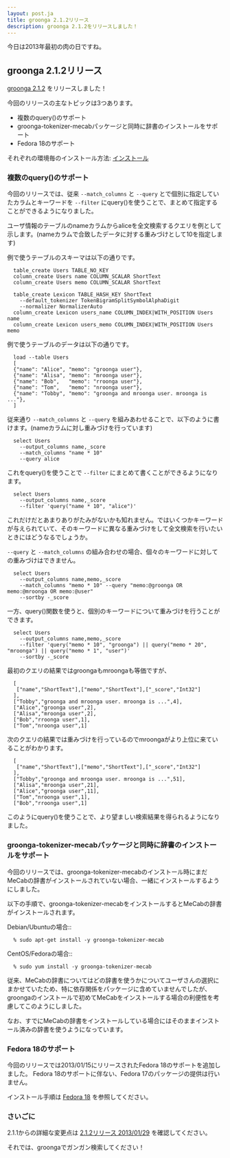 ```yaml
---
layout: post.ja
title: groonga 2.1.2リリース
description: groonga 2.1.2をリリースしました！
---
```


今日は2013年最初の肉の日ですね。

groonga 2.1.2リリース
---------------------

[groonga 2.1.2](/ja/docs/news.html#release-2-1-2) をリリースしました！

今回のリリースの主なトピックは3つあります。

-   複数のquery()のサポート
-   groonga-tokenizer-mecabパッケージと同時に辞書のインストールをサポート
-   Fedora 18のサポート

それぞれの環境毎のインストール方法:
[インストール](/ja/docs/install.html)

### 複数のquery()のサポート

今回のリリースでは、従来 `--match_columns` と `--query`
とで個別に指定していたカラムとキーワードを `--filter`
にquery()を使うことで、まとめて指定することができるようになりました。

ユーザ情報のテーブルのnameカラムからaliceを全文検索するクエリを例として示します。(nameカラムで合致したデータに対する重みづけとして10を指定します)

例で使うテーブルのスキーマは以下の通りです。

      table_create Users TABLE_NO_KEY
      column_create Users name COLUMN_SCALAR ShortText
      column_create Users memo COLUMN_SCALAR ShortText

      table_create Lexicon TABLE_HASH_KEY ShortText 
        --default_tokenizer TokenBigramSplitSymbolAlphaDigit 
        --normalizer NormalizerAuto
      column_create Lexicon users_name COLUMN_INDEX|WITH_POSITION Users name
      column_create Lexicon users_memo COLUMN_INDEX|WITH_POSITION Users memo

例で使うテーブルのデータは以下の通りです。

      load --table Users
      [
      {"name": "Alice", "memo": "groonga user"},
      {"name": "Alisa", "memo": "mroonga user"},
      {"name": "Bob",   "memo": "rroonga user"},
      {"name": "Tom",   "memo": "nroonga user"},
      {"name": "Tobby", "memo": "groonga and mroonga user. mroonga is ..."},
      ]

従来通り `--match_columns` と `--query`
を組みあわせることで、以下のように書けます。(nameカラムに対し重みづけを行っています)

      select Users 
        --output_columns name,_score 
        --match_columns "name * 10" 
        --query alice

これをquery()を使うことで `--filter`
にまとめて書くことができるようになります。

      select Users 
        --output_columns name,_score 
        --filter 'query("name * 10", "alice")'

これだけだとあまりありがたみがないかも知れません。ではいくつかキーワードが与えられていて、そのキーワードに異なる重みづけをして全文検索を行いたいときにはどうなるでしょうか。

`--query` と `--match_columns`
の組み合わせの場合、個々のキーワードに対しての重みづけはできません。

      select Users 
        --output_columns name,memo,_score 
        --match_columns "memo * 10" --query "memo:@groonga OR memo:@mroonga OR memo:@user" 
        --sortby -_score

一方、query()関数を使うと、個別のキーワードについて重みづけを行うことができます。

      select Users 
        --output_columns name,memo,_score 
        --filter 'query("memo * 10", "groonga") || query("memo * 20", "mroonga") || query("memo * 1", "user")' 
        --sortby -_score

最初のクエリの結果ではgroongaもmroongaも等価ですが、

      [
       ["name","ShortText"],["memo","ShortText"],["_score","Int32"]
      ],
      ["Tobby","groonga and mroonga user. mroonga is ...",4],
      ["Alice","groonga user",2],
      ["Alisa","mroonga user",2],
      ["Bob","rroonga user",1],
      ["Tom","nroonga user",1]

次のクエリの結果では重みづけを行っているのでmroongaがより上位に来ていることがわかります。

      [
       ["name","ShortText"],["memo","ShortText"],["_score","Int32"]
      ],
      ["Tobby","groonga and mroonga user. mroonga is ...",51],
      ["Alisa","mroonga user",21],
      ["Alice","groonga user",11],
      ["Tom","nroonga user",1],
      ["Bob","rroonga user",1]

このようにquery()を使うことで、より望ましい検索結果を得られるようになりました。

### groonga-tokenizer-mecabパッケージと同時に辞書のインストールをサポート

今回のリリースでは、groonga-tokenizer-mecabのインストール時にまだMeCabの辞書がインストールされていない場合、一緒にインストールするようにしました。

以下の手順で、groonga-tokenizer-mecabをインストールするとMeCabの辞書がインストールされます。

Debian/Ubuntuの場合::

      % sudo apt-get install -y groonga-tokenizer-mecab

CentOS/Fedoraの場合::

      % sudo yum install -y groonga-tokenizer-mecab

従来、MeCabの辞書についてはどの辞書を使うかについてユーザさんの選択にまかせていたため、特に依存関係をパッケージに含めていませんでしたが、groongaのインストールで初めてMeCabをインストールする場合の利便性を考慮してこのようにしました。

なお、すでにMeCabの辞書をインストールしている場合にはそのままインストール済みの辞書を使うようになっています。

### Fedora 18のサポート

今回のリリースでは2013/01/15にリリースされたFedora
18のサポートを追加しました。
Fedora 18のサポートに伴ない、Fedora 17のパッケージの提供は行いません。

インストール手順は [Fedora
18](http://groonga.org/ja/docs/install/fedora.html#fedora-18)
を参照してください。

### さいごに

2.1.1からの詳細な変更点は [2.1.2リリース
2013/01/29](/ja/docs/news.html#release-2-1-2) を確認してください。

それでは、groongaでガンガン検索してください！
